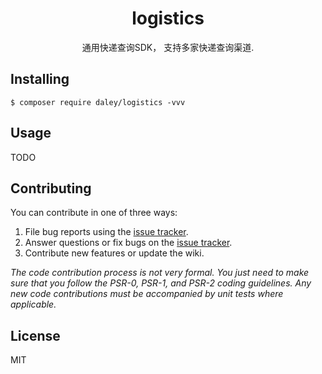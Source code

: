 <h1 align="center"> logistics </h1>

<p align="center"> 通用快递查询SDK， 支持多家快递查询渠道.</p>


## Installing

```shell
$ composer require daley/logistics -vvv
```

## Usage

TODO

## Contributing

You can contribute in one of three ways:

1. File bug reports using the [issue tracker](https://github.com/daley/logistics/issues).
2. Answer questions or fix bugs on the [issue tracker](https://github.com/daley/logistics/issues).
3. Contribute new features or update the wiki.

_The code contribution process is not very formal. You just need to make sure that you follow the PSR-0, PSR-1, and PSR-2 coding guidelines. Any new code contributions must be accompanied by unit tests where applicable._

## License

MIT